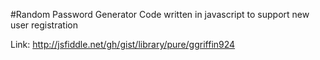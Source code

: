 #Random Password Generator
Code written in javascript to support new user registration

Link: http://jsfiddle.net/gh/gist/library/pure/ggriffin924
